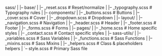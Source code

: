 sass/
|
|– base/
| |– \_reset.scss # Reset/normalize
| |– \_typography.scss # Typography rules
|
|– components/
| |– \_buttons.scss # Buttons
| |– \_cover.scss # Cover
| |– \_dropdown.scss # Dropdown
|
|– layout/
| |– \_navigation.scss # Navigation
| |– \_header.scss # Header
| |– \_footer.scss # Footer
| |– \_forms.scss # Forms
|
|– pages/
| |– \_home.scss # Home specific styles
| |– \_contact.scss # Contact specific styles
|
|– sass-utils/
| |– \_variables.scss # Sass Variables
| |– \_functions.scss # Sass Functions
| |– \_mixins.scss # Sass Mixins
| |– \_helpers.scss # Class & placeholders helpers
|
`– style.scss # Primary Sass file
